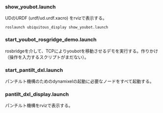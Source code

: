 ### show_youbot.launch
UDのURDF (urdf/ud.urdf.xacro) をrvizで表示する。

```
roslaunch ubiquitous_display show_youbot.launch
```

### start_youbot_rosgridge_demo.launch
rosbridgeを介して、TCPによりyoubotを移動させるデモを実行する。作りかけ（操作を入力するスクリプトがまだない）。


### start_pantilt_dxl.launch
パンチルト機構のためのdynamixelの起動に必要なノードをすべて起動する。


### pantilt_dxl_display.launch
パンチルト機構をrvizで表示する。
